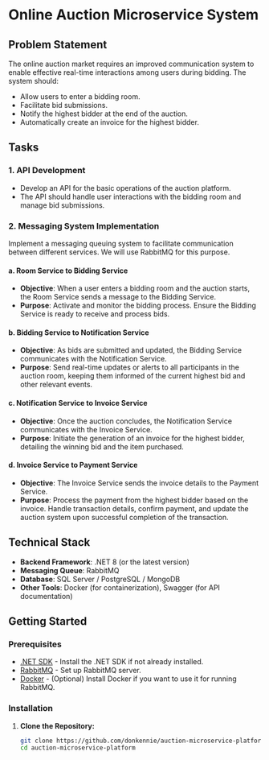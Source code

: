 # Online Auction Microservice System

## Problem Statement

The online auction market requires an improved communication system to enable effective real-time interactions among users during bidding. The system should:

- Allow users to enter a bidding room.
- Facilitate bid submissions.
- Notify the highest bidder at the end of the auction.
- Automatically create an invoice for the highest bidder.

## Tasks

### 1. API Development

- Develop an API for the basic operations of the auction platform.
- The API should handle user interactions with the bidding room and manage bid submissions.

### 2. Messaging System Implementation

Implement a messaging queuing system to facilitate communication between different services. We will use RabbitMQ for this purpose.

#### a. Room Service to Bidding Service

- **Objective**: When a user enters a bidding room and the auction starts, the Room Service sends a message to the Bidding Service.
- **Purpose**: Activate and monitor the bidding process. Ensure the Bidding Service is ready to receive and process bids.

#### b. Bidding Service to Notification Service

- **Objective**: As bids are submitted and updated, the Bidding Service communicates with the Notification Service.
- **Purpose**: Send real-time updates or alerts to all participants in the auction room, keeping them informed of the current highest bid and other relevant events.

#### c. Notification Service to Invoice Service

- **Objective**: Once the auction concludes, the Notification Service communicates with the Invoice Service.
- **Purpose**: Initiate the generation of an invoice for the highest bidder, detailing the winning bid and the item purchased.

#### d. Invoice Service to Payment Service

- **Objective**: The Invoice Service sends the invoice details to the Payment Service.
- **Purpose**: Process the payment from the highest bidder based on the invoice. Handle transaction details, confirm payment, and update the auction system upon successful completion of the transaction.

## Technical Stack

- **Backend Framework**: .NET 8 (or the latest version)
- **Messaging Queue**: RabbitMQ
- **Database**: SQL Server / PostgreSQL / MongoDB
- **Other Tools**: Docker (for containerization), Swagger (for API documentation)

## Getting Started

### Prerequisites

- [.NET SDK](https://dotnet.microsoft.com/download) - Install the .NET SDK if not already installed.
- [RabbitMQ](https://www.rabbitmq.com/download.html) - Set up RabbitMQ server.
- [Docker](https://www.docker.com/get-started) - (Optional) Install Docker if you want to use it for running RabbitMQ.

### Installation

1. **Clone the Repository:**

   ```bash
   git clone https://github.com/donkennie/auction-microservice-platform.git
   cd auction-microservice-platform
